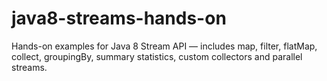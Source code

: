 # java8-streams-hands-on
Hands-on examples for Java 8 Stream API — includes map, filter, flatMap, collect, groupingBy, summary statistics, custom collectors and parallel streams.
